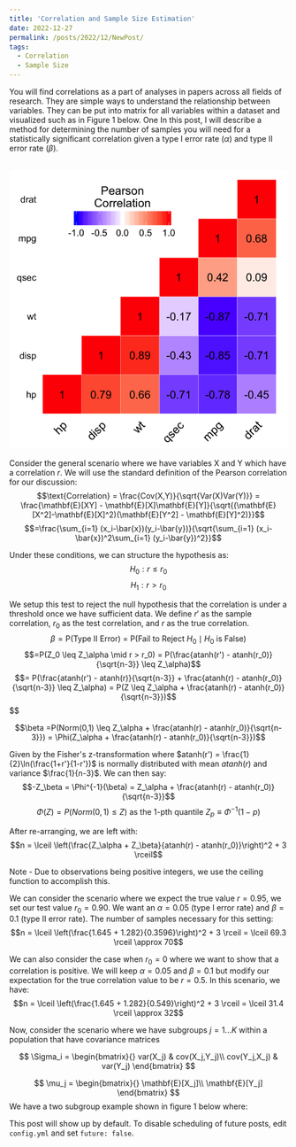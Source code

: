 ```yaml
---
title: 'Correlation and Sample Size Estimation'
date: 2022-12-27
permalink: /posts/2022/12/NewPost/
tags:
  - Correlation
  - Sample Size
---
```

You will find correlations as a part of analyses in papers across all fields of research. They are simple ways to understand the relationship between variables. They can be put into matrix for all variables within a dataset and visualized such as in Figure 1 below. One  In this post, I will describe a method for determining the number of samples you will need for a statistically significant correlation given a type I error rate ($\alpha$) and type II error rate ($\beta$).

<br/><img src='/images/Correlation.png'>

Consider the general scenario where we have variables X and Y which have a correlation $r$. We will use the standard definition of the Pearson correlation for our discussion:
$$\text{Correlation} = \frac{Cov(X,Y)}{\sqrt{Var(X)Var(Y)}} = \frac{\mathbf{E}[XY] - \mathbf{E}[X]\mathbf{E}[Y]}{\sqrt{(\mathbf{E}[X^2]-\mathbf{E}[X]^2)(\mathbf{E}[Y^2] - \mathbf{E}[Y]^2)}}$$
$$=\frac{\sum_{i=1} (x_i-\bar{x})(y_i-\bar{y})}{\sqrt{\sum_{i=1} (x_i-\bar{x})^2\sum_{i=1} (y_i-\bar{y})^2}}$$

Under these conditions, we can structure the hypothesis as:
$$H_0: r \leq r_0 $$
$$H_1: r > r_0 $$

We setup this test to reject the null hypothesis that the correlation is under a threshold once we have sufficient data. We define $r'$ as the sample correlation, $r_0$ as the test correlation, and $r$ as the true correlation.
$$\beta = \text{P(Type II Error) = P(Fail to Reject } H_0 \mid H_0 \text{ is False})$$
$$=P(Z_0 \leq Z_\alpha \mid r > r_0) = P(\frac{atanh(r') - atanh(r_0)}{\sqrt{n-3}} \leq Z_\alpha)$$
$$= P(\frac{atanh(r') - atanh(r)}{\sqrt{n-3}} + \frac{atanh(r) - atanh(r_0)}{\sqrt{n-3}} \leq Z_\alpha) = P(Z \leq Z_\alpha + \frac{atanh(r) - atanh(r_0)}{\sqrt{n-3}})$$$$


$$\beta =P(Norm(0,1) \leq Z_\alpha + \frac{atanh(r) - atanh(r_0)}{\sqrt{n-3}}) = \Phi(Z_\alpha + \frac{atanh(r) - atanh(r_0)}{\sqrt{n-3}})$$

Given by the Fisher's z-transformation where $atanh(r') = \frac{1}{2}\ln(\frac{1+r'}{1-r'})$ is normally distributed with mean $atanh(r)$ and variance $\frac{1}{n-3}$. We can then say:
$$-Z_\beta = \Phi^{-1}(\beta) = Z_\alpha + \frac{atanh(r) - atanh(r_0)}{\sqrt{n-3}}$$
$$\Phi(Z) = P(Norm(0,1)\leq Z) \text{ as the 1-pth quantile } Z_p \equiv \Phi^{-1}(1-p)$$

After re-arranging, we are left with:
$$n = \lceil \left(\frac{Z_\alpha + Z_\beta}{atanh(r) - atanh(r_0)}\right)^2 + 3 \rceil$$

Note - Due to observations being positive integers, we use the ceiling function to accomplish this.

We can consider the scenario where we expect the true value $r = 0.95$, we set our test value $r_0 = 0.90$. We want an $\alpha = 0.05$ (type I error rate) and $\beta = 0.1$ (type II error rate). The number of samples necessary for this setting:
$$n =  \lceil \left(\frac{1.645 + 1.282}{0.3596}\right)^2 + 3 \rceil = \lceil 69.3 \rceil \approx 70$$

We can also consider the case when $r_0 = 0$ where we want to show that a correlation is positive. We will keep $\alpha = 0.05$ and $\beta = 0.1$ but modify our expectation for the true correlation value to be $r = 0.5$. In this scenario, we have:
$$n = \lceil \left(\frac{1.645 + 1.282}{0.549}\right)^2 + 3 \rceil = \lceil 31.4 \rceil \approx 32$$

Now, consider the scenario where we have subgroups $j=1...K$ within a population that have covariance matrices

$$
\Sigma_i = \begin{bmatrix}{} 
var(X_j) & cov(X_j,Y_j)\\
cov(Y_j,X_j) & var(Y_j)
\end{bmatrix}
$$ 

$$
\mu_j = \begin{bmatrix}{} 
\mathbf{E}[X_j]\\
\mathbf{E}[Y_j]
\end{bmatrix}
$$
We have a two subgroup example shown in figure 1 below where:

This post will show up by default. To disable scheduling of future posts, edit `config.yml` and set `future: false`. 
 
